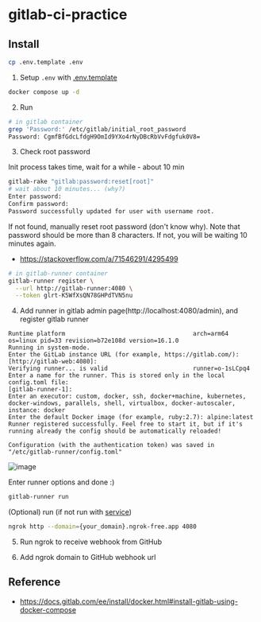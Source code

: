 # gitlab-ci-practice

## Install

```sh
cp .env.template .env
```
1. Setup `.env` with [.env.template](.env.template)

```sh
docker compose up -d
```
2. Run

```sh
# in gitlab container
grep 'Password:' /etc/gitlab/initial_root_password
Password: CgmfBfGdcLfdgH9OmId9YXo4rNyDBcRbVvFdgfuk0V8=
```
3. Check root password

Init process takes time, wait for a while - about 10 min

```sh
gitlab-rake "gitlab:password:reset[root]"
# wait about 10 minutes... (why?)
Enter password:
Confirm password:
Password successfully updated for user with username root.
```
If not found, manually reset root password (don't know why). Note that password should be more than 8 characters. If not, you will be waiting 10 minutes again.

- https://stackoverflow.com/a/71546291/4295499

```sh
# in gitlab-runner container
gitlab-runner register \
  --url http://gitlab-runner:4080 \
  --token glrt-K5WfXsQN78GHPdTVN5nu
```
4. Add runner in gitlab admin page(http://localhost:4080/admin), and register gitlab runner

```
Runtime platform                                    arch=arm64 os=linux pid=33 revision=b72e108d version=16.1.0
Running in system-mode.
Enter the GitLab instance URL (for example, https://gitlab.com/):
[http://gitlab-web:4080]: 
Verifying runner... is valid                        runner=o-1sLCpq4
Enter a name for the runner. This is stored only in the local config.toml file:
[gitlab-runner-1]: 
Enter an executor: custom, docker, ssh, docker+machine, kubernetes, docker-windows, parallels, shell, virtualbox, docker-autoscaler, instance: docker
Enter the default Docker image (for example, ruby:2.7): alpine:latest
Runner registered successfully. Feel free to start it, but if it's running already the config should be automatically reloaded!
 
Configuration (with the authentication token) was saved in "/etc/gitlab-runner/config.toml"
```

![image](https://github.com/sh-cho/gitlab-ci-practice/assets/11611397/cc344eff-d164-423e-90e6-5f11c662e04e)

Enter runner options and done :)

```sh
gitlab-runner run
```
(Optional) run (if not run with [service](https://docs.gitlab.com/runner/commands/#service-related-commands))


```sh
ngrok http --domain={your_domain}.ngrok-free.app 4080
```
5. Run ngrok to receive webhook from GitHub

6. Add ngrok domain to GitHub webhook url

## Reference
- https://docs.gitlab.com/ee/install/docker.html#install-gitlab-using-docker-compose
